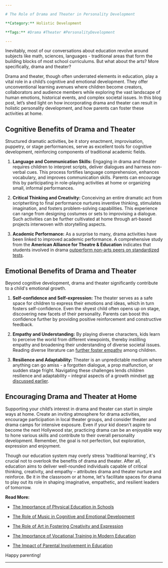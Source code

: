 ```yaml
---

# The Role of Drama and Theater in Personality Development

**Category:** Holistic Development

**Tags:** #Drama #Theater #PersonalityDevelopment 

---
```


Inevitably, most of our conversations about education revolve around subjects like math, sciences, languages - traditional areas that form the building blocks of most school curriculums. But what about the arts? More specifically, drama and theater?

Drama and theater, though often underrated elements in education, play a vital role in a child’s cognitive and emotional development. They offer unconventional learning avenues where children become creators, collaborators and audience members while exploring the vast landscape of human emotions, historical events, and complex societal issues. In this blog post, let’s shed light on how incorporating drama and theater can result in holistic personality development, and how parents can foster these activities at home.

## Cognitive Benefits of Drama and Theater

Structured dramatic activities, be it story enactment, improvisation, puppetry, or stage performances, serve as excellent tools for cognitive development, reinforcing components of traditional academic fields.

1. **Language and Communication Skills:** Engaging in drama and theater requires children to interpret scripts, deliver dialogues and harness non-verbal cues. This process fortifies language comprehension, enhances vocabulary, and improves communication skills. Parents can encourage this by participating in role-playing activities at home or organizing small, informal performances.

2. **Critical Thinking and Creativity:** Conceiving an entire dramatic act from scriptwriting to final performance nurtures inventive thinking, stimulates imagination, and fosters problem-solving capabilities. This experience can range from designing costumes or sets to improvising a dialogue. Such activities can be further cultivated at home through art-based projects interwoven with storytelling aspects.

3. **Academic Performance:** As a surprise to many, drama activities have been linked to improved academic performance. A comprehensive study from the **American Alliance for Theatre & Education** indicates that students involved in drama [outperform non-arts peers on standardized tests](/education-fundamentals/the-debate-on-standardized-testing.md).

## Emotional Benefits of Drama and Theater

Beyond cognitive development, drama and theater significantly contribute to a child's emotional growth.

1. **Self-confidence and Self-expression:** The theater serves as a safe space for children to express their emotions and ideas, which in turn fosters self-confidence. Even the shyest child often opens up on stage, discovering new facets of their personality. Parents can boost this confidence further by providing positive reinforcement and constructive feedback.

2. **Empathy and Understanding:** By playing diverse characters, kids learn to perceive the world from different viewpoints, thereby instilling empathy and broadening their understanding of diverse societal issues. Reading diverse literature can [further foster empathy](/holistic-development/the-role-of-literature-in-developing-empathy-and-worldview.md) among children.

3. **Resilience and Adaptability:** Theater is an unpredictable medium where anything can go amiss - a forgotten dialogue, a prop malfunction, or sudden stage fright. Navigating these challenges lends children resilience and adaptability – integral aspects of a growth mindset [we discussed earlier](/education-fundamentals/the-challenge-of-instilling-a-growth-mindset-in-students.md).

## Encouraging Drama and Theater at Home

Supporting your child’s interest in drama and theater can start in simple ways at home. Create an inviting atmosphere for drama activities, encourage participation in local theater groups, and consider theater and drama camps for intensive exposure. Even if your kid doesn’t aspire to become the next Hollywood star, practicing drama can be an enjoyable way to hone various skills and contribute to their overall personality development. Remember, the goal is not perfection, but exploration, expression and enjoyment.

Though our education system may overly stress 'traditional learning', it's crucial not to overlook the benefits of drama and theater. After all, education aims to deliver well-rounded individuals capable of critical thinking, creativity, and empathy – attributes drama and theater nurture and reinforce. Be it in the classroom or at home, let's facilitate spaces for drama to play out its role in shaping imaginative, empathetic, and resilient leaders of tomorrow.

**Read More:** 

- [The Importance of Physical Education in Schools](/holistic-development/the-importance-of-physical-education-in-schools.md)

- [The Role of Music in Cognitive and Emotional Development](/holistic-development/the-role-of-music-in-cognitive-and-emotional-development.md)

- [The Role of Art in Fostering Creativity and Expression](/holistic-development/the-role-of-art-in-fostering-creativity-and-expression.md)

- [The Importance of Vocational Training in Modern Education](/skill-development/importance-of-vocational-training-in-modern-education.md)

- [The Impact of Parental Involvement in Education](/parental-engagement/the-impact-of-parental-involvement-in-education.md)

Happy parenting!

---